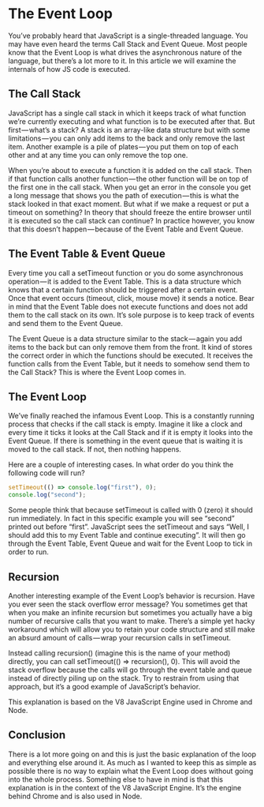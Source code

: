 # The Event Loop

You’ve probably heard that JavaScript is a single-threaded language. You may have even heard the terms Call Stack and Event Queue. Most people know that the Event Loop is what drives the asynchronous nature of the language, but there’s a lot more to it. In this article we will examine the internals of how JS code is executed.

## The Call Stack

JavaScript has a single call stack in which it keeps track of what function we’re currently executing and what function is to be executed after that. But first — what’s a stack? A stack is an array-like data structure but with some limitations — you can only add items to the back and only remove the last item. Another example is a pile of plates — you put them on top of each other and at any time you can only remove the top one.

When you’re about to execute a function it is added on the call stack. Then if that function calls another function — the other function will be on top of the first one in the call stack. When you get an error in the console you get a long message that shows you the path of execution — this is what the stack looked in that exact moment. But what if we make a request or put a timeout on something? In theory that should freeze the entire browser until it is executed so the call stack can continue? In practice however, you know that this doesn’t happen — because of the Event Table and Event Queue.

## The Event Table & Event Queue

Every time you call a setTimeout function or you do some asynchronous operation — it is added to the Event Table. This is a data structure which knows that a certain function should be triggered after a certain event. Once that event occurs (timeout, click, mouse move) it sends a notice. Bear in mind that the Event Table does not execute functions and does not add them to the call stack on its own. It’s sole purpose is to keep track of events and send them to the Event Queue.

The Event Queue is a data structure similar to the stack — again you add items to the back but can only remove them from the front. It kind of stores the correct order in which the functions should be executed. It receives the function calls from the Event Table, but it needs to somehow send them to the Call Stack? This is where the Event Loop comes in.

## The Event Loop

We’ve finally reached the infamous Event Loop. This is a constantly running process that checks if the call stack is empty. Imagine it like a clock and every time it ticks it looks at the Call Stack and if it is empty it looks into the Event Queue. If there is something in the event queue that is waiting it is moved to the call stack. If not, then nothing happens.

Here are a couple of interesting cases. In what order do you think the following code will run?

```javascript
setTimeout(() => console.log("first"), 0);
console.log("second");
```

Some people think that because setTimeout is called with 0 (zero) it should run immediately. In fact in this specific example you will see “second” printed out before “first”. JavaScript sees the setTimeout and says “Well, I should add this to my Event Table and continue executing”. It will then go through the Event Table, Event Queue and wait for the Event Loop to tick in order to run.

## Recursion

Another interesting example of the Event Loop’s behavior is recursion. Have you ever seen the stack overflow error message? You sometimes get that when you make an infinite recursion but sometimes you actually have a big number of recursive calls that you want to make. There’s a simple yet hacky workaround which will allow you to retain your code structure and still make an absurd amount of calls — wrap your recursion calls in setTimeout.

Instead calling recursion() (imagine this is the name of your method) directly, you can call setTimeout(() => recursion(), 0). This will avoid the stack overflow because the calls will go through the event table and queue instead of directly piling up on the stack. Try to restrain from using that approach, but it’s a good example of JavaScript’s behavior.

This explanation is based on the V8 JavaScript Engine used in Chrome and Node.

## Conclusion

There is a lot more going on and this is just the basic explanation of the loop and everything else around it. As much as I wanted to keep this as simple as possible there is no way to explain what the Event Loop does without going into the whole process. Something else to have in mind is that this explanation is in the context of the V8 JavaScript Engine. It’s the engine behind Chrome and is also used in Node.
